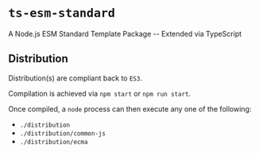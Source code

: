# `ts-esm-standard` #

A Node.js ESM Standard Template Package -- Extended via TypeScript

## Distribution ##

Distribution(s) are compliant back to `ES3`.

Compilation is achieved via `npm start` or `npm run start`.

Once compiled, a `node` process can then execute any one of the following:

- `./distribution`
- `./distribution/common-js`
- `./distribution/ecma`
